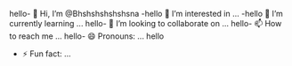 hello- 👋 Hi, I’m @Bhshshshshshsna
-hello 👀 I’m interested in ...
-hello 🌱 I’m currently learning ...
hello- 💞️ I’m looking to collaborate on ...
hello- 📫 How to reach me ...
hello- 😄 Pronouns: ...
hello
- ⚡ Fun fact: ...

<!---
Bhshshshshshsna/Bhshshshshshsna is a ✨ special ✨ repository because its `README.md` (this file) appears on your GitHub profile.
You can click the Preview link to take a look at your changes.
--->
